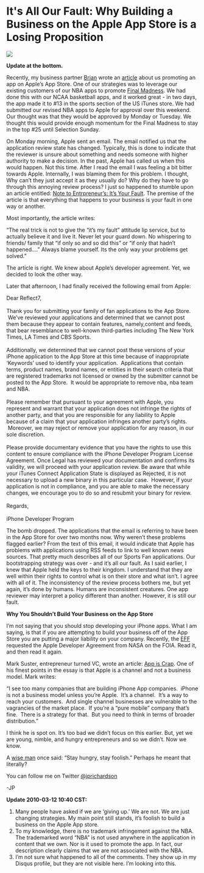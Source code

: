 <!--
id: 440686528
link: http://loudjet.com/a/its-all-our-fault-why-building-a-business-on-the
slug: its-all-our-fault-why-building-a-business-on-the
date: Thu Mar 11 2010 00:24:00 GMT-0600 (CST)
publish: 2010-03-011
tags: apple, iphone, reflect7, sports-fan-apps
-->


It's All Our Fault: Why Building a Business on the Apple App Store is a Losing Proposition
==========================================================================================

![](http://media.tumblr.com/tumblr_kz3tfdWFMm1qzbc4f.jpg)

**Update at the bottom.**

Recently, my business partner [Brian](http://reflect7.com/about-us)
wrote an
[article](http://loudjet.com/a/iphone-company-struggle-1)
about us promoting an app on Apple’s App Store. One of our strategies
was to leverage our existing customers of our NBA apps to promote [Final
Madness](http://finalmadness.com). We had done this with our NCAA
basketball apps, and it worked great - in two days, the app made it to
\#13 in the sports section of the US iTunes store. We had submitted our
revised NBA apps to Apple for approval over this weekend. Our thought
was that they would be approved by Monday or Tuesday. We thought this
would provide enough momentum for the Final Madness to stay in the top
\#25 until Selection Sunday.

On Monday morning, Apple sent an email. The email notified us that the
application review state has changed. Typically, this is done to
indicate that the reviewer is unsure about something and needs someone
with higher authority to make a decision. In the past, Apple has called
us when this would happen. Not this time. After I read the email I was
feeling a bit bitter towards Apple. Internally, I was blaming them for
this problem. I thought, Why can’t they just accept it as they usually
do? Why do they have to go through this annoying review process? I just
so happened to stumble upon an article entitled: [Note to Entrpreneur’s:
It’s Your
Fault](http://www.marksonland.com/2010/03/note_to_entrpreneurs_its_your_1.html).
The premise of the article is that everything that happens to your
business is your fault in one way or another.

Most importantly, the article writes:

“The real trick is not to give the “it’s my fault” attitude lip service,
but to actually believe it and live it. Never let your guard down. No
whispering to friends/ family that “if only so and so did this” or “if
only that hadn’t happened….” Always blame yourself. Its the only way
your problems get solved.”

The article is right. We knew about Apple’s developer agreement. Yet, we
decided to look the other way.

Later that afternoon, I had finally received the following email from
Apple:

Dear Reflect7,\
\
 Thank you for submitting your family of fan applications to the App
Store.  We’ve reviewed your applications and determined that we cannot
post them because they appear to contain features, namely,content and
feeds, that bear resemblance to well-known third-parties including The
New York Times, LA Times and CBS Sports.\
\
 Additionally, we determined that we cannot post these versions of your
iPhone application to the App Store at this time because of
inappropriate ‘Keywords’ used to identify your application.
 Applications that contain terms, product names, brand names, or
entities in their search criteria that are registered trademarks not
licensed or owned by the submitter cannot be posted to the App Store.
 It would be appropriate to remove nba, nba team and NBA.\
\
 Please remember that pursuant to your agreement with Apple, you
represent and warrant that your application does not infringe the rights
of another party, and that you are responsible for any liability to
Apple because of a claim that your application infringes another party’s
rights.  Moreover, we may reject or remove your application for any
reason, in our sole discretion.\
\
 Please provide documentary evidence that you have the rights to use
this content to ensure compliance with the iPhone Developer Program
License Agreement. Once Legal has reviewed your documentation and
confirms its validity, we will proceed with your application review. Be
aware that while your iTunes Connect Application State is displayed as
Rejected, it is not necessary to upload a new binary in this particular
case.  However, if your application is not in compliance, and you are
able to make the necessary changes, we encourage you to do so and
resubmit your binary for review.\
\
 Regards,\
\
 iPhone Developer Program

The bomb dropped. The applications that the email is referring to have
been in the App Store for over two months now. Why weren’t these
problems flagged earlier? From the text of this email, it would indicate
that Apple has problems with applications using RSS feeds to link to
well known news sources. That pretty much describes all of our Sports
Fan applications. Our bootstrapping strategy was over - and it’s all our
fault. As I said earlier, I knew that Apple held the keys to their
kingdom. I understand that they are well within their rights to control
what is on their store and what isn’t. I agree with all of it. The
inconsistency of the review process bothers me, but yet again, it’s done
by humans. Humans are inconsistent creatures. One app reviewer may
interpret a policy different than another. However, it is still our
fault.

**Why You Shouldn’t Build Your Business on the App Store**

I’m not saying that you should stop developing your iPhone apps. What I
am saying, is that if you are attempting to build your business off of
the App Store you are putting a major liability on your company.
Recently, the
[EFF](http://www.eff.org/deeplinks/2010/03/iphone-developer-program-license-agreement-all)
requested the Apple Developer Agreement from NASA on the FOIA. Read it,
and then read it again.

Mark Suster, entrepreneur turned VC, wrote an article: [App is
Crap](http://www.bothsidesofthetable.com/2010/02/17/app-is-crap-why-apple-is-bad-for-your-health/).
One of his finest points in the essay is that Apple is a channel and not
a business model. Mark writes:

“I see too many companies that are building iPhone App companies.
 iPhone is not a business model unless you’re Apple.  It’s a channel.
 It’s a way to reach your customers.  And single channel businesses are
vulnerable to the vagrancies of the market place.  If you’re a “pure
mobile” company that’s fine.  There is a strategy for that.  But you
need to think in terms of broader distribution.”

I think he is spot on. It’s too bad we didn’t focus on this earlier.
But, yet we are young, nimble, and hungry entrepreneurs and so we
didn’t. Now we know.

A [wise man](http://www.youtube.com/watch?v=D1R-jKKp3NA) once said:
“Stay hungry, stay foolish.” Perhaps he meant that literally?

You can follow me on
Twitter [@jprichardson](http://twitter.com/jprichardson)

-JP

**Update 2010-03-12 10:40 CST:**

1.  Many people have asked if we are ‘giving up.’ We are not. We are
    just changing strategies. My main point still stands, it’s foolish
    to build a business on the Apple App store.
2.  To my knowledge, there is no trademark infringement against the NBA.
    The trademarked word “NBA” is not used anywhere in the application
    in content that we own. Nor is it used to promote the app. In fact,
    our description clearly claims that we are not associated with the
    NBA. 
3.  I’m not sure what happened to all of the comments. They show up in
    my Disqus profile, but they are not visible here. I’m looking into
    this.



